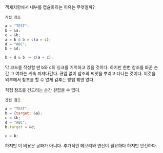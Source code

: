 객체지향에서 내부를 캡슐화하는 이유는 무엇일까?

`직접 참조`

```javascript
a = "TEST";
b = &a;
c = &b;
a = b & b = c(a = c);
d = "ABC";
b = &d;

b = d & b != c(a = c);
```

막 코드를 작성할 땐 b와 c의 싱크를 기억하고 있을 것이다.
하지만 한번 참조를 바꾼 순간 그 여파는 계속 퍼져나간다.
끊임 없이 참조의 씨앗을 뿌리고 다니는 것이다.
이것을 외부에서 참조를 할 수 없게 감추는 방법 밖엔 없다.

직접 참조를 건드리는 순간 걷잡을 수 없다.

`간접 참조`

```javascript
a = "TEST";
b = {target: &a};
c = &b;
d = "ABC";
b.target = &d;

c = b;
```

하지만 이 비용은 공짜가 아니다.
추가적인 메모리와 연산이 필요하다 하지만 안전하다.
